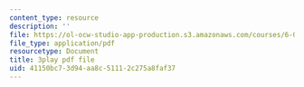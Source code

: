 ```yaml
---
content_type: resource
description: ''
file: https://ol-ocw-studio-app-production.s3.amazonaws.com/courses/6-00sc-introduction-to-computer-science-and-programming-spring-2011/41150bc73d94aa8c51112c275a8faf37_aqd0sR5rygk.pdf
file_type: application/pdf
resourcetype: Document
title: 3play pdf file
uid: 41150bc7-3d94-aa8c-5111-2c275a8faf37
---
```

